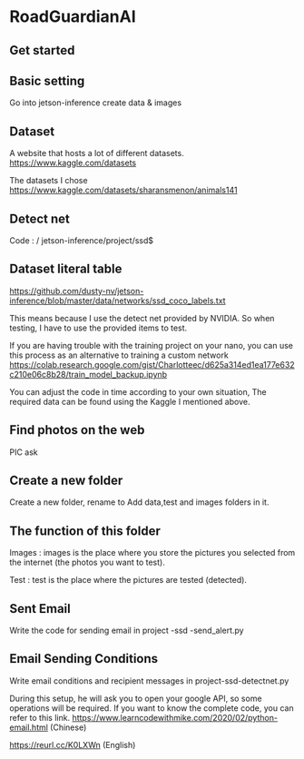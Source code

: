 # RoadGuardianAI

## Get started


## Basic setting
Go into jetson-inference create data & images

## Dataset
A website that hosts a lot of different datasets. 
https://www.kaggle.com/datasets

The datasets I chose
https://www.kaggle.com/datasets/sharansmenon/animals141

## Detect net
Code : / jetson-inference/project/ssd$ 
## Dataset literal table
https://github.com/dusty-nv/jetson-inference/blob/master/data/networks/ssd_coco_labels.txt

This means because I use the detect net provided by NVIDIA.
So when testing, I have to use the provided items to test.

If you are having trouble with the training project on your nano, you can use this process as an alternative to training a custom network
https://colab.research.google.com/gist/Charlotteec/d625a314ed1ea177e632c210e06c8b28/train_model_backup.ipynb

You can adjust the code in time according to your own situation,
The required data can be found using the Kaggle I mentioned above.

## Find photos on the web
PIC 
ask

## Create a new folder
Create a new folder, rename to <project>
Add data,test and images folders in it.
## The function of this folder
Images : 
images is the place where you store the pictures you selected from the internet (the photos you want to test).

Test :
 test is the place where the pictures are tested (detected).

 ## Sent Email 
Write the code for sending email in project -ssd -send_alert.py

 ## Email Sending Conditions
 Write email conditions and recipient messages in project-ssd-detectnet.py

 During this setup, he will ask you to open your google API, so some operations will be required. If you want to know the complete code, you can refer to this link.
 https://www.learncodewithmike.com/2020/02/python-email.html
 (Chinese)
   
https://reurl.cc/K0LXWn
(English)








